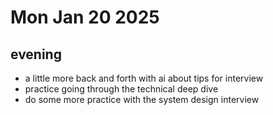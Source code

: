 # Mon Jan 20 2025

## evening
- a little more back and forth with ai about tips for interview
- practice going through the technical deep dive
- do some more practice with the system design interview
